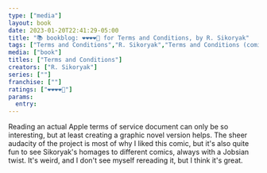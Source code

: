 ```yaml
---
type: ["media"]
layout: book
date: 2023-01-20T22:41:29-05:00
title: "📚 bookblog: ❤️❤️❤️❤️🖤 for Terms and Conditions, by R. Sikoryak"
tags: ["Terms and Conditions","R. Sikoryak","Terms and Conditions (comic)","terms of service","Apple","Steve Jobs"]
media: ["book"]
titles: ["Terms and Conditions"]
creators: ["R. Sikoryak"]
series: [""]
franchise: [""]
ratings: ["❤️❤️❤️❤️🖤"]
params:
  entry:
---
```

Reading an actual Apple terms of service document can only be so interesting, but at least creating a graphic novel version helps. The sheer audacity of the project is most of why I liked this comic, but it's also quite fun to see Sikoryak's homages to different comics, always with a Jobsian twist. It's weird, and I don't see myself rereading it, but I think it's great.
